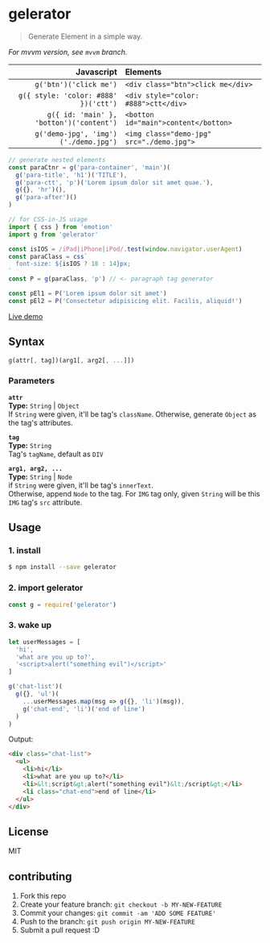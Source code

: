 # gelerator
> Generate Element in a simple way.

*For mvvm version, see `mvvm` branch.*

Javascript | Elements
---: | :---
`g('btn')('click me')` | `<div class="btn">click me</div>`
`g({ style: 'color: #888' })('ctt')` | `<div style="color: #888">ctt</div>`
`g({ id: 'main' }, 'botton')('content')` | `<botton id="main">content</botton>`
`g('demo-jpg', 'img')('./demo.jpg')` | `<img class="demo-jpg" src="./demo.jpg">`

```javascript
// generate nested elements
const paraCtnr = g('para-container', 'main')(
  g('para-title', 'h1')('TITLE'),
  g('para-ctt', 'p')('Lorem ipsum dolor sit amet quae.'),
  g({}, 'hr')(),
  g('para-after')()
)
```

```javascript
// for CSS-in-JS usage
import { css } from 'emotion'
import g from 'gelerator'

const isIOS = /iPad|iPhone|iPod/.test(window.navigator.userAgent)
const paraClass = css`
  font-size: ${isIOS ? 18 : 14}px;
`
const P = g(paraClass, 'p') // <- paragraph tag generator

const pEl1 = P('Lorem ipsum dolor sit amet')
const pEl2 = P('Consectetur adipisicing elit. Facilis, aliquid!')
```

[Live demo](https://codepan.net/gist/e8875457ea146580774c87d83a8899f3)

## Syntax

```javascript
g(attr[, tag])(arg1[, arg2[, ...]])
```
### Parameters

**`attr`**  
**Type:** `String` | `Object`  
If `String` were given, it'll be tag's `className`. Otherwise, generate `Object` as the tag's attributes.

**`tag`**  
**Type:** `String`  
Tag's `tagName`, default as `DIV`

**`arg1, arg2, ...`**  
**Type:** `String` | `Node`  
if `String` were given, it'll be tag's `innerText`.  
Otherwise, append `Node` to the tag. For `IMG` tag only, given `String` will be this `IMG` tag's `src` attribute.


## Usage

### 1. install
```bash
$ npm install --save gelerator
```

### 2. import gelerator
```javascript
const g = require('gelerator')
```

### 3. wake up
```javascript
let userMessages = [
  'hi',
  'what are you up to?',
  '<script>alert("something evil")</script>'
]

g('chat-list')(
  g({}, 'ul')(
    ...userMessages.map(msg => g({}, 'li')(msg)),
    g('chat-end', 'li')('end of line')
  )
)
```

Output:

```HTML
<div class="chat-list">
  <ul>
    <li>hi</li>
    <li>what are you up to?</li>
    <li>&lt;script&gt;alert("something evil")&lt;/script&gt;</li>
    <li class="chat-end">end of line</li>
  </ul>
</div>
```


## License
MIT

## contributing
1. Fork this repo
2. Create your feature branch: `git checkout -b MY-NEW-FEATURE`
3. Commit your changes: `git commit -am 'ADD SOME FEATURE'`
4. Push to the branch: `git push origin MY-NEW-FEATURE`
5. Submit a pull request :D
